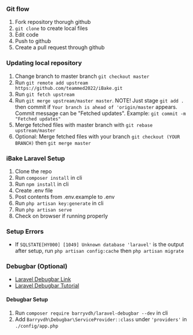 ### Git flow

1. Fork repository thorugh github
2. `git clone` to create local files
3. Edit code
4. Push to github
5. Create a pull request through github

### Updating local repository
1. Change branch to master branch `git checkout master`
2. Run `git remote add upstream https://github.com/teammed2022/iBake.git`
3. Run `git fetch upstream`
4. Run `git merge upstream/master master`.
NOTE!
Just stage `git add .` then commit if `Your branch is ahead of 'origin/master` appears.
Commit message can be "Fetched updates". Example: `git commit -m "Fetched updates"`
5. Merge fetched files with master branch with `git rebase upstream/master`
6. Optional: Merge fetched files with your branch `git checkout (YOUR BRANCH)` then `git merge master`


### iBake Laravel Setup

1. Clone the repo
2. Run `composer install` in cli
3. Run `npm install` in cli
4. Create .env file
5. Post contents from .env.example to .env
6. Run `php artisan key:generate` in cli
7. Run `php artisan serve`
8. Check on browser if running properly

### Setup Errors

-   If `SQLSTATE[HY000] [1049] Unknown database 'laravel'` is the output after setup, run `php artisan config:cache` then `php artisan migrate`

### Debugbar (Optional)

-   [Laravel Debugbar Link](https://github.com/barryvdh/laravel-debugbar)
-   [Laravel Debugbar Tutorial](https://youtu.be/2mqsVzgsV_c?t=1975)

#### Debugbar Setup

1. Run `composer require barryvdh/laravel-debugbar --dev` in cli
2. Add `Barryvdh\Debugbar\ServiceProvider::class` under `'providers'` in `./config/app.php`
